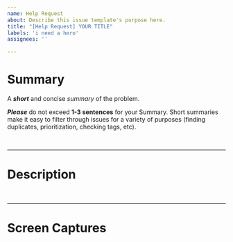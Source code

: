 ```yaml
---
name: Help Request
about: Describe this issue template's purpose here.
title: "[Help Request] YOUR TITLE"
labels: 'i need a hero'
assignees: ''

---
```


<!--
★ Requesting Help
	+ Labeling
		- Please make sure you add any labels relevant to your issue to keep everything organized.
/-->

# Summary
A __*short*__ and concise *summary* of the problem.

__*Please*__ do not exceed __1-3 sentences__ for your Summary. Short summaries make it easy to filter through issues for a variety of purposes (finding duplicates, prioritization, checking tags, etc).

<br />

---

# Description


<br />

---

# Screen Captures

